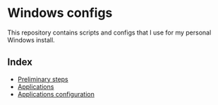 # Windows configs

This repository contains scripts and configs that I use for my personal Windows install.

## Index

- [Preliminary steps](preliminary_steps.md)
- [Applications](applications.md)
- [Applications configuration](apps_config.md)
